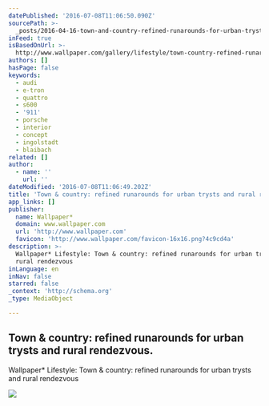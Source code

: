 ```yaml
---
datePublished: '2016-07-08T11:06:50.090Z'
sourcePath: >-
  _posts/2016-04-16-town-and-country-refined-runarounds-for-urban-trysts-and-rura.md
inFeed: true
isBasedOnUrl: >-
  http://www.wallpaper.com/gallery/lifestyle/town-country-refined-runarounds-for-urban-trysts-and-cool-cruisers-for-rural-rendezvous
authors: []
hasPage: false
keywords:
  - audi
  - e-tron
  - quattro
  - s600
  - '911'
  - porsche
  - interior
  - concept
  - ingolstadt
  - blaibach
related: []
author:
  - name: ''
    url: ''
dateModified: '2016-07-08T11:06:49.202Z'
title: 'Town & country: refined runarounds for urban trysts and rural rendezvous.'
app_links: []
publisher:
  name: Wallpaper*
  domain: www.wallpaper.com
  url: 'http://www.wallpaper.com'
  favicon: 'http://www.wallpaper.com/favicon-16x16.png?4c9cd4a'
description: >-
  Wallpaper* Lifestyle: Town & country: refined runarounds for urban trysts and
  rural rendezvous
inLanguage: en
inNav: false
starred: false
_context: 'http://schema.org'
_type: MediaObject

---
```

<article style=""><h1>Town &amp; country: refined runarounds for urban trysts and rural rendezvous.</h1><p>Wallpaper* Lifestyle: Town &amp; country: refined runarounds for urban trysts and rural rendezvous</p><img src="https://s3-us-west-2.amazonaws.com/the-grid-img/p/67616b57e52f304982348fff1148d21129e829dc.jpg" /></article>